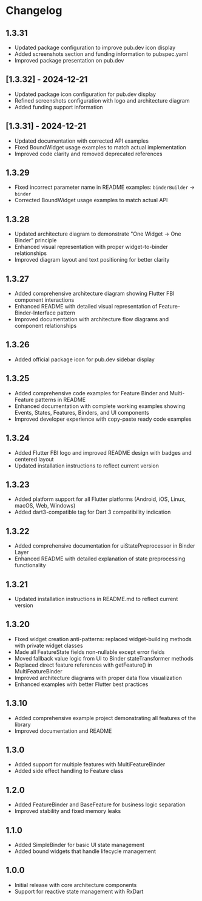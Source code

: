 # Changelog

## 1.3.31

* Updated package configuration to improve pub.dev icon display
* Added screenshots section and funding information to pubspec.yaml
* Improved package presentation on pub.dev

## [1.3.32] - 2024-12-21

* Updated package icon configuration for pub.dev display
* Refined screenshots configuration with logo and architecture diagram
* Added funding support information

## [1.3.31] - 2024-12-21

* Updated documentation with corrected API examples
* Fixed BoundWidget usage examples to match actual implementation
* Improved code clarity and removed deprecated references

## 1.3.29

* Fixed incorrect parameter name in README examples: `binderBuilder` → `binder`
* Corrected BoundWidget usage examples to match actual API

## 1.3.28

* Updated architecture diagram to demonstrate "One Widget → One Binder" principle
* Enhanced visual representation with proper widget-to-binder relationships
* Improved diagram layout and text positioning for better clarity

## 1.3.27

* Added comprehensive architecture diagram showing Flutter FBI component interactions
* Enhanced README with detailed visual representation of Feature-Binder-Interface pattern
* Improved documentation with architecture flow diagrams and component relationships

## 1.3.26

* Added official package icon for pub.dev sidebar display

## 1.3.25

* Added comprehensive code examples for Feature Binder and Multi-Feature patterns in README
* Enhanced documentation with complete working examples showing Events, States, Features, Binders, and UI components
* Improved developer experience with copy-paste ready code examples

## 1.3.24

* Added Flutter FBI logo and improved README design with badges and centered layout
* Updated installation instructions to reflect current version

## 1.3.23

* Added platform support for all Flutter platforms (Android, iOS, Linux, macOS, Web, Windows)
* Added dart3-compatible tag for Dart 3 compatibility indication

## 1.3.22

* Added comprehensive documentation for uiStatePreprocessor in Binder Layer
* Enhanced README with detailed explanation of state preprocessing functionality

## 1.3.21

* Updated installation instructions in README.md to reflect current version

## 1.3.20

* Fixed widget creation anti-patterns: replaced widget-building methods with private widget classes
* Made all FeatureState fields non-nullable except error fields
* Moved fallback value logic from UI to Binder stateTransformer methods  
* Replaced direct feature references with getFeature<T>() in MultiFeatureBinder
* Improved architecture diagrams with proper data flow visualization
* Enhanced examples with better Flutter best practices

## 1.3.10

* Added comprehensive example project demonstrating all features of the library
* Improved documentation and README

## 1.3.0

* Added support for multiple features with MultiFeatureBinder
* Added side effect handling to Feature class

## 1.2.0

* Added FeatureBinder and BaseFeature for business logic separation
* Improved stability and fixed memory leaks

## 1.1.0

* Added SimpleBinder for basic UI state management
* Added bound widgets that handle lifecycle management

## 1.0.0

* Initial release with core architecture components
* Support for reactive state management with RxDart
